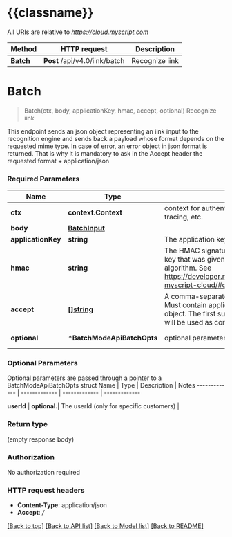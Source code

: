 # {{classname}}

All URIs are relative to *https://cloud.myscript.com*

Method | HTTP request | Description
------------- | ------------- | -------------
[**Batch**](BatchModeApi.md#Batch) | **Post** /api/v4.0/iink/batch | Recognize iink

# **Batch**
> Batch(ctx, body, applicationKey, hmac, accept, optional)
Recognize iink

This endpoint sends an json object representing an iink input to the recognition engine and sends back a payload whose format depends on the requested mime type. In case of error, an error object in json format is returned. That is why it is mandatory to ask in the Accept header the requested format + application/json

### Required Parameters

Name | Type | Description  | Notes
------------- | ------------- | ------------- | -------------
 **ctx** | **context.Context** | context for authentication, logging, cancellation, deadlines, tracing, etc.
  **body** | [**BatchInput**](BatchInput.md)|  | 
  **applicationKey** | **string**| The application key that was given during registration. | 
  **hmac** | **string**| The HMAC signature of the payload, using the secret hmac key that was given during registration and SHA-512 algorithm. See https://developer.myscript.com/support/account/registering-myscript-cloud/#computing-the-hmac-value | 
  **accept** | [**[]string**](string.md)| A comma-separated list of mime types for the response. Must contain application/json as the error response is a json object. The first suitable mime type for the recognition type will be used as content type for the response | 
 **optional** | ***BatchModeApiBatchOpts** | optional parameters | nil if no parameters

### Optional Parameters
Optional parameters are passed through a pointer to a BatchModeApiBatchOpts struct
Name | Type | Description  | Notes
------------- | ------------- | ------------- | -------------




 **userId** | **optional.**| The userId (only for specific customers) | 

### Return type

 (empty response body)

### Authorization

No authorization required

### HTTP request headers

 - **Content-Type**: application/json
 - **Accept**: */*

[[Back to top]](#) [[Back to API list]](../README.md#documentation-for-api-endpoints) [[Back to Model list]](../README.md#documentation-for-models) [[Back to README]](../README.md)

